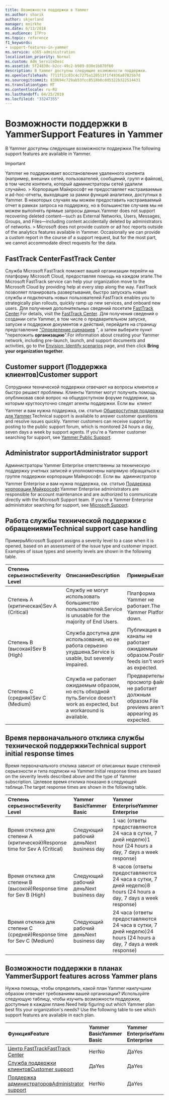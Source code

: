 ```yaml
---
title: Возможности поддержки в Yammer
ms.author: sharik
author: skjerland
manager: mnirkhe
ms.date: 6/13/2018
ms.audience: ITPro
ms.topic: reference
f1_keywords:
- support-features-in-yammer
ms.service: o365-administration
localization_priority: Normal
ms.custom: Adm_ServiceDesc
ms.assetid: 5f24830c-b2cc-49c2-b989-030e1b870f60
description: В Yammer доступны следующие возможности поддержки.
ms.openlocfilehash: 7711f11c03c4c7275a120513f1f4936a07825b7d
ms.sourcegitcommit: 830694c729ab53fcc8518b0cdd5322b322514431
ms.translationtype: MT
ms.contentlocale: ru-RU
ms.lasthandoff: 04/25/2019
ms.locfileid: "33247355"
---
```

# <a name="support-features-in-yammer"></a><span data-ttu-id="fa65c-103">Возможности поддержки в Yammer</span><span class="sxs-lookup"><span data-stu-id="fa65c-103">Support Features in Yammer</span></span>

<span data-ttu-id="fa65c-104">В Yammer доступны следующие возможности поддержки.</span><span class="sxs-lookup"><span data-stu-id="fa65c-104">The following support features are available in Yammer.</span></span>
  
> [!IMPORTANT]
> <span data-ttu-id="fa65c-p101">Yammer не поддерживает восстановление удаленного контента (например, внешних сетей, пользователей, сообщений, групп и файлов), в том числе контента, который администраторы сетей удалили случайно. > Корпорация Майкрософт не предоставляет настраиваемые и ad-hoc-отчеты, выходящие за рамки функций аналитики, доступных в Yammer. В некоторых случаях мы можем предоставить настраиваемый отчет в рамках запроса на поддержку, но в большинстве случаев мы не можем выполнять прямые запросы данных.</span><span class="sxs-lookup"><span data-stu-id="fa65c-p101">Yammer does not support recovering deleted content—such as External Networks, Users, Messages, Groups, and Files—including content accidentally deleted by administrators of networks. > Microsoft does not provide custom or ad hoc reports outside of the analytics features available in Yammer. Occasionally we can provide a custom report in the course of a support request, but for the most part, we cannot accommodate direct requests for the data.</span></span> 
  
## <a name="fasttrack-center"></a><span data-ttu-id="fa65c-108">FastTrack Center</span><span class="sxs-lookup"><span data-stu-id="fa65c-108">FastTrack Center</span></span>
<span data-ttu-id="fa65c-109"><a name="bkmk_FastTrackCenter"> </a></span><span class="sxs-lookup"><span data-stu-id="fa65c-109"></span></span>

<span data-ttu-id="fa65c-110">Служба Microsoft FastTrack поможет вашей организации перейти на платформу Microsoft Cloud, предоставляя помощь на каждом этапе.</span><span class="sxs-lookup"><span data-stu-id="fa65c-110">The Microsoft FastTrack service can help your organization move to the Microsoft Cloud by providing help at every step along the way.</span></span> <span data-ttu-id="fa65c-111">FastTrack позволяет планировать развертывания, быстро запускать новые службы и подключать новых пользователей.</span><span class="sxs-lookup"><span data-stu-id="fa65c-111">FastTrack enables you to strategically plan rollouts, quickly ramp up new services, and onboard new users.</span></span> <span data-ttu-id="fa65c-112">Для получения дополнительных сведений посетите [FastTrack Center](https://go.microsoft.com/fwlink/?LinkID=518597&amp;clcid=0x409).</span><span class="sxs-lookup"><span data-stu-id="fa65c-112">For details, visit the [FastTrack Center](https://go.microsoft.com/fwlink/?LinkID=518597&amp;clcid=0x409).</span></span> <span data-ttu-id="fa65c-113">Для получения сведений о создании сети Yammer, в том числе о предварительном запуске, запуске и поддержке документов и действий, перейдите на страницу представление ["Определение сценариев](https://fasttrack.microsoft.com/office/envision/identify-scenarios) ", а затем выберите пункт "переложить **организацию**".</span><span class="sxs-lookup"><span data-stu-id="fa65c-113">For information about creating your Yammer network, including pre-launch, launch, and support documents and activities, go to the [Envision: Identify scenarios](https://fasttrack.microsoft.com/office/envision/identify-scenarios) page, and then click **Bring your organization together**.</span></span>
  
## <a name="customer-support"></a><span data-ttu-id="fa65c-114">Customer support (Поддержка клиентов)</span><span class="sxs-lookup"><span data-stu-id="fa65c-114">Customer support</span></span>
<span data-ttu-id="fa65c-115"><a name="BKMK_Customersupport"> </a></span><span class="sxs-lookup"><span data-stu-id="fa65c-115"></span></span>

<span data-ttu-id="fa65c-p103">Сотрудники технической поддержки отвечают на вопросы клиентов и быстро решают проблемы. Клиенты Yammer могут получить помощь, опубликовав свой вопрос на общедоступном форуме поддержки, за которым круглосуточно следят агенты поддержки. Если вы  клиент Yammer и вам нужна поддержка, см. статью [Общедоступная поддержка для Yammer](https://go.microsoft.com/fwlink/p/?LinkId=330921).</span><span class="sxs-lookup"><span data-stu-id="fa65c-p103">Technical support is available to answer customer questions and resolve issues quickly. Yammer customers can receive support by posting to the public support forum, which is monitored 24 hours a day, seven days a week by support agents. If you're a Yammer customer searching for support, see [Yammer Public Support](https://go.microsoft.com/fwlink/p/?LinkId=330921).</span></span>
  
## <a name="administrator-support"></a><span data-ttu-id="fa65c-119">Administrator support</span><span class="sxs-lookup"><span data-stu-id="fa65c-119">Administrator support</span></span>
<span data-ttu-id="fa65c-120"><a name="BKMK_Administratorsupport"> </a></span><span class="sxs-lookup"><span data-stu-id="fa65c-120"></span></span>

<span data-ttu-id="fa65c-p104">Администраторы Yammer Enterprise ответственны за техническую поддержку учетных записей и уполномочены напрямую обращаться к группе поддержки корпорации Майкрософт. Если вы  администратор Yammer Enterprise и вам нужна поддержка, см. статью [Поддержка корпорации Майкрософт](https://go.microsoft.com/fwlink/p/?LinkId=330922).</span><span class="sxs-lookup"><span data-stu-id="fa65c-p104">Yammer Enterprise administrators are responsible for account maintenance and are authorized to communicate directly with the Microsoft Support team. If you're a Yammer Enterprise administrator searching for support, see [Microsoft Support](https://go.microsoft.com/fwlink/p/?LinkId=330922).</span></span>
  
## <a name="technical-support-case-handling"></a><span data-ttu-id="fa65c-123">Работа службы технической поддержки с обращениями</span><span class="sxs-lookup"><span data-stu-id="fa65c-123">Technical support case handling</span></span>
<span data-ttu-id="fa65c-124"><a name="BKMK_Administratorsupport"> </a></span><span class="sxs-lookup"><span data-stu-id="fa65c-124"></span></span>

<span data-ttu-id="fa65c-p105">Примеры</span><span class="sxs-lookup"><span data-stu-id="fa65c-p105">Microsoft Support assigns a severity level to a case when it is opened, based on an assessment of the issue type and customer impact. Examples of issue types and severity levels are shown in the following table.</span></span> 
  
|<span data-ttu-id="fa65c-127">**Степень серьезности**</span><span class="sxs-lookup"><span data-stu-id="fa65c-127">**Severity Level**</span></span>|<span data-ttu-id="fa65c-128">**Описание**</span><span class="sxs-lookup"><span data-stu-id="fa65c-128">**Description**</span></span>|<span data-ttu-id="fa65c-129">**Примеры**</span><span class="sxs-lookup"><span data-stu-id="fa65c-129">**Examples**</span></span>|
|:-----|:-----|:-----|
|<span data-ttu-id="fa65c-130">Степень А (критическая)</span><span class="sxs-lookup"><span data-stu-id="fa65c-130">Sev A (Critical)</span></span>  <br/> |<span data-ttu-id="fa65c-131">Службу не могут использовать большинство пользователей.</span><span class="sxs-lookup"><span data-stu-id="fa65c-131">Service is unusable for the majority of End Users.</span></span>  <br/> |<span data-ttu-id="fa65c-132">Платформа Yammer не работает.</span><span class="sxs-lookup"><span data-stu-id="fa65c-132">The Yammer Platform is down.</span></span>  <br/> |
|<span data-ttu-id="fa65c-133">Степень B (высокая)</span><span class="sxs-lookup"><span data-stu-id="fa65c-133">Sev B (High)</span></span>  <br/> |<span data-ttu-id="fa65c-134">Служба доступна для использования, но ее работа серьезно ухудшена.</span><span class="sxs-lookup"><span data-stu-id="fa65c-134">Service is usable, but severely impaired.</span></span>  <br/> |<span data-ttu-id="fa65c-135">Публикация в каналы не работает ожидаемым образом.</span><span class="sxs-lookup"><span data-stu-id="fa65c-135">Posting to feeds isn't working as expected.</span></span>  <br/> |
|<span data-ttu-id="fa65c-136">Степень C (средняя)</span><span class="sxs-lookup"><span data-stu-id="fa65c-136">Sev C (Medium)</span></span>  <br/> |<span data-ttu-id="fa65c-137">Служба не работает ожидаемым образом, но есть обходной путь.</span><span class="sxs-lookup"><span data-stu-id="fa65c-137">Service doesn't work as expected, but a workaround is available.</span></span>  <br/> |<span data-ttu-id="fa65c-138">Предварительный просмотр файлов не работает должным образом.</span><span class="sxs-lookup"><span data-stu-id="fa65c-138">File previews aren't appearing as expected.</span></span>  <br/> |
   
## <a name="technical-support-initial-response-times"></a><span data-ttu-id="fa65c-139">Время первоначального отклика службы технической поддержки</span><span class="sxs-lookup"><span data-stu-id="fa65c-139">Technical support initial response times</span></span>
<span data-ttu-id="fa65c-140"><a name="BKMK_Administratorsupport"> </a></span><span class="sxs-lookup"><span data-stu-id="fa65c-140"></span></span>

<span data-ttu-id="fa65c-141">Время первоначального отклика зависит от описанных выше степеней серьезности и типа подписки на Yammer.</span><span class="sxs-lookup"><span data-stu-id="fa65c-141">Initial response times are based on the severity levels described above and the type of Yammer subscription.</span></span> <span data-ttu-id="fa65c-142">Целевое время отклика показано в следующей таблице.</span><span class="sxs-lookup"><span data-stu-id="fa65c-142">The target response times are shown in the following table.</span></span>
  
|<span data-ttu-id="fa65c-143">**Степень серьезности**</span><span class="sxs-lookup"><span data-stu-id="fa65c-143">**Severity Level**</span></span>|<span data-ttu-id="fa65c-144">**Yammer Basic**</span><span class="sxs-lookup"><span data-stu-id="fa65c-144">**Yammer Basic**</span></span>|<span data-ttu-id="fa65c-145">**Yammer Enterprise**</span><span class="sxs-lookup"><span data-stu-id="fa65c-145">**Yammer Enterprise**</span></span>|
|:-----|:-----|:-----|
|<span data-ttu-id="fa65c-146">Время отклика для степени A (критической)</span><span class="sxs-lookup"><span data-stu-id="fa65c-146">Response time for Sev A (Critical)</span></span>  <br/> |<span data-ttu-id="fa65c-147">Следующий рабочий день</span><span class="sxs-lookup"><span data-stu-id="fa65c-147">Next business day</span></span>  <br/> |<span data-ttu-id="fa65c-148">1 час (ответы предоставляются 24 часа в сутки, 7 дней неделю)</span><span class="sxs-lookup"><span data-stu-id="fa65c-148">1 hour (24 hours a day, 7 days a week response)</span></span>  <br/> |
|<span data-ttu-id="fa65c-149">Время отклика для степени B (высокой)</span><span class="sxs-lookup"><span data-stu-id="fa65c-149">Response time for Sev B (High)</span></span>  <br/> |<span data-ttu-id="fa65c-150">Следующий рабочий день</span><span class="sxs-lookup"><span data-stu-id="fa65c-150">Next business day</span></span>  <br/> |<span data-ttu-id="fa65c-151">8 часов (ответы предоставляются 24 часа в сутки, 7 дней неделю)</span><span class="sxs-lookup"><span data-stu-id="fa65c-151">8 hours (24 hours a day, 7 days a week response)</span></span>  <br/> |
|<span data-ttu-id="fa65c-152">Время отклика для степени C (средней)</span><span class="sxs-lookup"><span data-stu-id="fa65c-152">Response time for Sev C (Medium)</span></span>  <br/> |<span data-ttu-id="fa65c-153">Следующий рабочий день</span><span class="sxs-lookup"><span data-stu-id="fa65c-153">Next business day</span></span>  <br/> |<span data-ttu-id="fa65c-154">24 часа (ответы предоставляются 24 часа в сутки, 7 дней неделю)</span><span class="sxs-lookup"><span data-stu-id="fa65c-154">24 hours (24 hours a day, 7 days a week response)</span></span>  <br/> |
   
## <a name="support-features-across-yammer-plans"></a><span data-ttu-id="fa65c-155">Возможности поддержки в планах Yammer</span><span class="sxs-lookup"><span data-stu-id="fa65c-155">Support features across Yammer plans</span></span>
<span data-ttu-id="fa65c-156"><a name="BKMK_Administratorsupport"> </a></span><span class="sxs-lookup"><span data-stu-id="fa65c-156"></span></span>

<span data-ttu-id="fa65c-p107">Нужна помощь, чтобы определить, какой план Yammer наилучшим образом отвечает требованиям вашей организации? Используйте следующую таблицу, чтобы изучить возможности поддержки, доступные в каждом плане.</span><span class="sxs-lookup"><span data-stu-id="fa65c-p107">Need help figuring out which Yammer plan best fits your organization's needs? Use the following table to see which support features are available in each plan.</span></span>
  
|<span data-ttu-id="fa65c-159">**Функция**</span><span class="sxs-lookup"><span data-stu-id="fa65c-159">**Feature**</span></span>|<span data-ttu-id="fa65c-160">**Yammer Basic**</span><span class="sxs-lookup"><span data-stu-id="fa65c-160">**Yammer Basic**</span></span>|<span data-ttu-id="fa65c-161">**Yammer Enterprise**</span><span class="sxs-lookup"><span data-stu-id="fa65c-161">**Yammer Enterprise**</span></span>|
|:-----|:-----|:-----|
|[<span data-ttu-id="fa65c-162">Центр FastTrack</span><span class="sxs-lookup"><span data-stu-id="fa65c-162">FastTrack Center</span></span>](https://go.microsoft.com/fwlink/?LinkID=518597&amp;clcid=0x409) <br/> |<span data-ttu-id="fa65c-163">Нет</span><span class="sxs-lookup"><span data-stu-id="fa65c-163">No</span></span>  <br/> |<span data-ttu-id="fa65c-164">Да</span><span class="sxs-lookup"><span data-stu-id="fa65c-164">Yes</span></span>  <br/> |
|[<span data-ttu-id="fa65c-165">Служба поддержки клиентов</span><span class="sxs-lookup"><span data-stu-id="fa65c-165">Customer support</span></span>](support-features-in-yammer.md#customer-support) <br/> |<span data-ttu-id="fa65c-166">Да</span><span class="sxs-lookup"><span data-stu-id="fa65c-166">Yes</span></span>  <br/> |<span data-ttu-id="fa65c-167">Да</span><span class="sxs-lookup"><span data-stu-id="fa65c-167">Yes</span></span>  <br/> |
|[<span data-ttu-id="fa65c-168">Поддержка администраторов</span><span class="sxs-lookup"><span data-stu-id="fa65c-168">Administrator support</span></span>](support-features-in-yammer.md#administrator-support) <br/> |<span data-ttu-id="fa65c-169">Нет</span><span class="sxs-lookup"><span data-stu-id="fa65c-169">No</span></span>  <br/> |<span data-ttu-id="fa65c-170">Да</span><span class="sxs-lookup"><span data-stu-id="fa65c-170">Yes</span></span>  <br/> |
   

